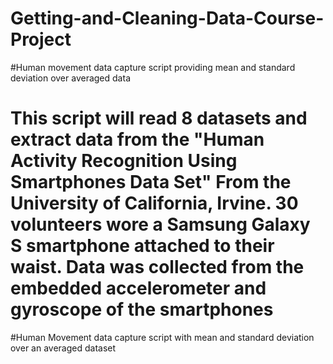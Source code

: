 # Getting-and-Cleaning-Data-Course-Project
#Human movement data capture script providing mean and standard deviation over averaged data
# This script will read 8 datasets and extract data from the "Human Activity Recognition Using Smartphones Data Set" From the University of California, Irvine.  30 volunteers wore a Samsung Galaxy S smartphone attached to their waist. Data was collected from the embedded accelerometer and gyroscope of the smartphones
#Human Movement data capture script with mean and standard deviation over an averaged dataset
